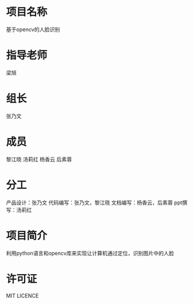 # 项目名称
基于opencv的人脸识别


# 指导老师
梁旭


# 组长
张乃文


# 成员
黎江晓
汤莉红
杨香云
后素蓉


# 分工
产品设计：张乃文
代码编写：张乃文，黎江晓
文档编写：杨香云，后素蓉
ppt撰写：汤莉红


# 项目简介
利用python语言和opencv库来实现让计算机通过定位，识别图片中的人脸


# 许可证
MIT LICENCE

